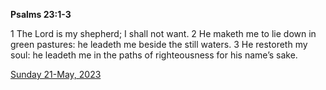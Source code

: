 **Psalms 23:1-3**

1 The Lord is my shepherd; I shall not want. 2 He maketh me to lie down in green pastures: he leadeth me beside the still waters. 3 He restoreth my soul: he leadeth me in the paths of righteousness for his name’s sake.

[Sunday 21-May, 2023](https://t.me/s/daily_scripture)
